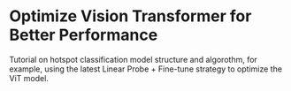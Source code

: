 # Optimize Vision Transformer for Better Performance

Tutorial on hotspot classification model structure and algorothm, for example, using the latest Linear Probe + Fine-tune strategy to optimize the ViT model.
